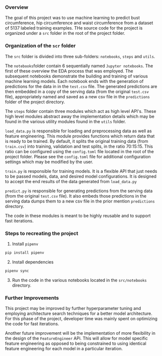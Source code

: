 ### Overview

The goal of this project was to use machine learning to predict bust circumference, hip circumference and waist circumference from a dataset of 5137 labeled training examples. THe source code for the project is organized under a `src` folder in the root of the project folder.


### Organization of the `scr` folder

The `src` folder is divided into three sub-folders: `notebooks`, `steps` and `utils`.  

The `notebooks`folder contain 6 sequentially named `Jupyter notebooks`. The first of these overview the EDA process that was employed. The subsequent notebooks demonstrate the building and training of various machine learning models. Each notebook ends with the generation of predictions for the data in in the `test.csv` file. The generated predictions are then embedded in a copy of the serving data (from the original `test.csv` file), appropriately named and saved as a new csv file in the `predictions` folder of the project directory. 


The `steps` folder contain three modules which act as high level API's. These high level modules abstract away the implementation details which may be found in the various utility modules found in the `utils` folder.

`load_data.py` is responsible for loading and preprocessing data as well as feature engineering. This module provides functions which return data that is ready to be trained. By default, it splits the original training data (from `train.csv`) into training, validation and test splits, in the ratio 70:15:15. This ratio can be configured using the `config.toml` file located in the root of the project folder. Please see the `config.toml` file for additional configuration settings which may be modified by the user.

`train.py` is responsible for training models. It is a flexible API that just needs to be passed models, data, and desired model configurations. It is designed to accept the end results of the data generated from `load_data.py`

`predict.py` is responsible for generating predictions from the serving data (from the original `test.csv` file). It also embeds those predictions in the serving data dumps them to a new csv file in the prior mention `predictions` directory. 

The code in these modules is meant to be highly reusable and to support fast iterations.


### Steps to recreating the project

1.  Install `pipenv`

```python
pip install pipenv
```

2. Install dependencies

```bash
pipenv sync
```
3. Run the code in the various notebooks located in the `src/notebooks` directory.


### Further Improvements

This project may be improved by further hyperparameter tuning and employing architecture search techniques for a better model architecture. For this phase of the project, developer time was mainly spent on optimizing the code for fast iterations. 

Another future improvement will be the implementation of more flexibility in the design of the `FeatureEngineer` APi. This will allow for model specific feature engineering as opposed to being constrained to using identical feature engineering for each model in a particular iteration.